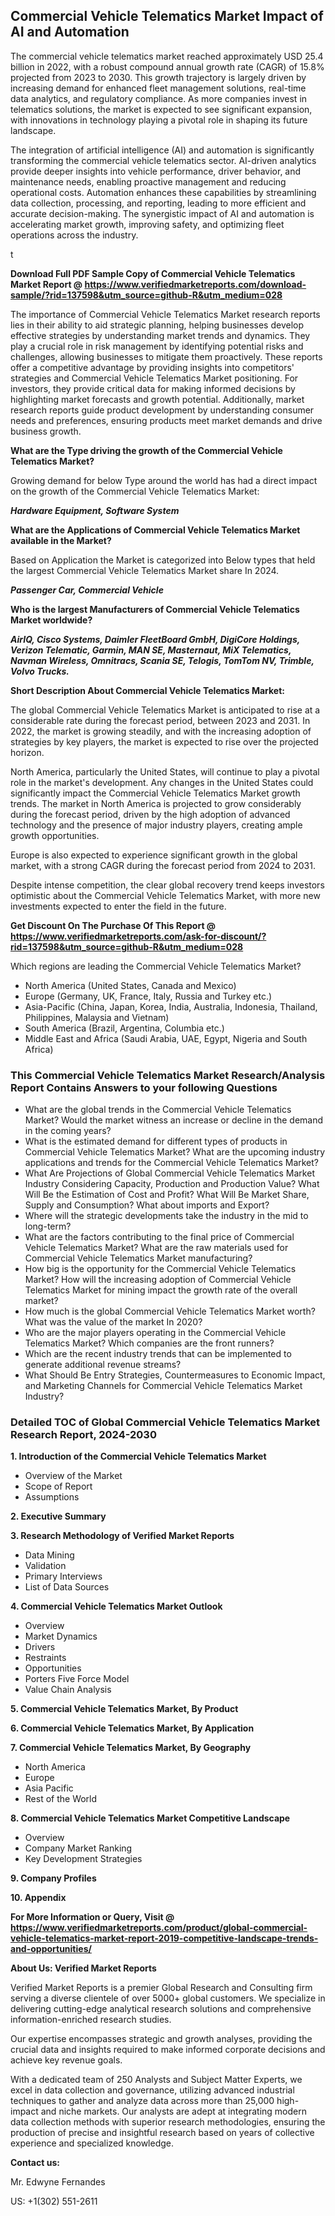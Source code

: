 <h2>Commercial Vehicle Telematics Market Impact of AI and Automation</h2><p>The commercial vehicle telematics market reached approximately USD 25.4 billion in 2022, with a robust compound annual growth rate (CAGR) of 15.8% projected from 2023 to 2030. This growth trajectory is largely driven by increasing demand for enhanced fleet management solutions, real-time data analytics, and regulatory compliance. As more companies invest in telematics solutions, the market is expected to see significant expansion, with innovations in technology playing a pivotal role in shaping its future landscape.</p><p>The integration of artificial intelligence (AI) and automation is significantly transforming the commercial vehicle telematics sector. AI-driven analytics provide deeper insights into vehicle performance, driver behavior, and maintenance needs, enabling proactive management and reducing operational costs. Automation enhances these capabilities by streamlining data collection, processing, and reporting, leading to more efficient and accurate decision-making. The synergistic impact of AI and automation is accelerating market growth, improving safety, and optimizing fleet operations across the industry.</p>t</p><p id="" class=""><strong>Download Full PDF Sample Copy of Commercial Vehicle Telematics Market Report @ <a href="https://www.verifiedmarketreports.com/download-sample/?rid=137598&utm_source=github-R&utm_medium=028" target="_blank">https://www.verifiedmarketreports.com/download-sample/?rid=137598&utm_source=github-R&utm_medium=028</a></strong></p><p>The importance of&nbsp;Commercial Vehicle Telematics Market research reports lies in their ability to aid strategic planning, helping businesses develop effective strategies by understanding market trends and dynamics. They play a crucial role in risk management by identifying potential risks and challenges, allowing businesses to mitigate them proactively. These reports offer a competitive advantage by providing insights into competitors' strategies and Commercial Vehicle Telematics Market positioning. For investors, they provide critical data for making informed decisions by highlighting market forecasts and growth potential. Additionally, market research reports guide product development by understanding consumer needs and preferences, ensuring products meet market demands and drive business growth.</p><p><strong>What are the&nbsp;Type driving the growth of the Commercial Vehicle Telematics Market?</strong></p><p id="" class="">Growing demand for below Type around the world has had a direct impact on the growth of the Commercial Vehicle Telematics Market:</p><em><strong>Hardware Equipment, Software System</strong></em></p><strong>What are the&nbsp;Applications&nbsp;of Commercial Vehicle Telematics Market available in the Market?</strong></p><p id="" class="">Based on Application the Market is categorized into Below types that held the largest Commercial Vehicle Telematics Market share In 2024.</p><em><strong>Passenger Car, Commercial Vehicle</strong></em></p><strong>Who is the largest Manufacturers of Commercial Vehicle Telematics Market worldwide?</strong></p><p><em><strong>AirIQ, Cisco Systems, Daimler FleetBoard GmbH, DigiCore Holdings, Verizon Telematic, Garmin, MAN SE, Masternaut, MiX Telematics, Navman Wireless, Omnitracs, Scania SE, Telogis, TomTom NV, Trimble, Volvo Trucks.</strong></em></p><p id="" class=""><strong>Short Description About Commercial Vehicle Telematics Market:</strong></p><p>The global Commercial Vehicle Telematics Market is anticipated to rise at a considerable rate during the forecast period, between 2023 and 2031. In 2022, the market is growing steadily, and with the increasing adoption of strategies by key players, the market is expected to rise over the projected horizon.</p><p>North America, particularly the United States, will continue to play a pivotal role in the market's development. Any changes in the United States could significantly impact the Commercial Vehicle Telematics Market growth trends. The market in North America is projected to grow considerably during the forecast period, driven by the high adoption of advanced technology and the presence of major industry players, creating ample growth opportunities.</p><p>Europe is also expected to experience significant growth in the global market, with a strong CAGR during the forecast period from 2024 to 2031.</p><p>Despite intense competition, the clear global recovery trend keeps investors optimistic about the Commercial Vehicle Telematics Market, with more new investments expected to enter the field in the future.</p><p id="" class=""><strong>Get Discount On The Purchase Of This Report @ <a href="https://www.verifiedmarketreports.com/ask-for-discount/?rid=137598&utm_source=github-R&utm_medium=028" target="_blank">https://www.verifiedmarketreports.com/ask-for-discount/?rid=137598&utm_source=github-R&utm_medium=028</a></strong></p>Which regions are leading the Commercial Vehicle Telematics Market?</p><ul><li>North America (United States, Canada and Mexico)</li><li>Europe (Germany, UK, France, Italy, Russia and Turkey etc.)</li><li>Asia-Pacific (China, Japan, Korea, India, Australia, Indonesia, Thailand, Philippines, Malaysia and Vietnam)</li><li>South America (Brazil, Argentina, Columbia etc.)</li><li>Middle East and Africa (Saudi Arabia, UAE, Egypt, Nigeria and South Africa)</li></ul><h3 id="" class="">This Commercial Vehicle Telematics Market Research/Analysis Report Contains Answers to your following Questions</h3><ul><li>What are the global trends in the Commercial Vehicle Telematics Market? Would the market witness an increase or decline in the demand in the coming years?</li><li>What is the estimated demand for different types of products in Commercial Vehicle Telematics Market? What are the upcoming industry applications and trends for the Commercial Vehicle Telematics Market?</li><li>What Are Projections of Global Commercial Vehicle Telematics Market Industry Considering Capacity, Production and Production Value? What Will Be the Estimation of Cost and Profit? What Will Be Market Share, Supply and Consumption? What about imports and Export?</li><li>Where will the strategic developments take the industry in the mid to long-term?</li><li>What are the factors contributing to the final price of Commercial Vehicle Telematics Market? What are the raw materials used for Commercial Vehicle Telematics Market manufacturing?</li><li>How big is the opportunity for the Commercial Vehicle Telematics Market? How will the increasing adoption of Commercial Vehicle Telematics Market for mining impact the growth rate of the overall market?</li><li>How much is the global Commercial Vehicle Telematics Market worth? What was the value of the market In 2020?</li><li>Who are the major players operating in the Commercial Vehicle Telematics Market? Which companies are the front runners?</li><li>Which are the recent industry trends that can be implemented to generate additional revenue streams?</li><li>What Should Be Entry Strategies, Countermeasures to Economic Impact, and Marketing Channels for Commercial Vehicle Telematics Market Industry?</li></ul><h3 id="" class="">Detailed TOC of Global Commercial Vehicle Telematics Market Research Report, 2024-2030</h3><p id="" class=""><strong>1. Introduction of the Commercial Vehicle Telematics Market</strong></p><ul><li>Overview of the Market</li><li>Scope of Report</li><li>Assumptions</li></ul><p id="" class=""><strong>2. Executive Summary</strong></p><p id="" class=""><strong>3. Research Methodology of Verified Market Reports</strong></p><ul><li>Data Mining</li><li>Validation</li><li>Primary Interviews</li><li>List of Data Sources</li></ul><p id="" class=""><strong>4. Commercial Vehicle Telematics Market Outlook</strong></p><ul><li>Overview</li><li>Market Dynamics</li><li>Drivers</li><li>Restraints</li><li>Opportunities</li><li>Porters Five Force Model</li><li>Value Chain Analysis</li></ul><p id="" class=""><strong>5. Commercial Vehicle Telematics Market, By Product</strong></p><p id="" class=""><strong>6. Commercial Vehicle Telematics Market, By Application</strong></p><p id="" class=""><strong>7. Commercial Vehicle Telematics Market, By Geography</strong></p><ul><li>North America</li><li>Europe</li><li>Asia Pacific</li><li>Rest of the World</li></ul><p id="" class=""><strong>8. Commercial Vehicle Telematics Market Competitive Landscape</strong></p><ul><li>Overview</li><li>Company Market Ranking</li><li>Key Development Strategies</li></ul><p id="" class=""><strong>9. Company Profiles</strong></p><p id="" class=""><strong>10. Appendix</strong></p><p id="" class=""><strong>For More Information or Query, Visit @ <a href="https://www.verifiedmarketreports.com/product/global-commercial-vehicle-telematics-market-report-2019-competitive-landscape-trends-and-opportunities/" target="_blank">https://www.verifiedmarketreports.com/product/global-commercial-vehicle-telematics-market-report-2019-competitive-landscape-trends-and-opportunities/</a></strong></p><p id="" class=""><strong>About Us: Verified Market Reports</strong></p><p id="" class="">Verified Market Reports is a premier Global Research and Consulting firm serving a diverse clientele of over 5000+ global customers. We specialize in delivering cutting-edge analytical research solutions and comprehensive information-enriched research studies.</p><p id="" class="">Our expertise encompasses strategic and growth analyses, providing the crucial data and insights required to make informed corporate decisions and achieve key revenue goals.</p><p id="" class="">With a dedicated team of 250 Analysts and Subject Matter Experts, we excel in data collection and governance, utilizing advanced industrial techniques to gather and analyze data across more than 25,000 high-impact and niche markets. Our analysts are adept at integrating modern data collection methods with superior research methodologies, ensuring the production of precise and insightful research based on years of collective experience and specialized knowledge.</p><p id="" class=""><strong>Contact us:</strong></p><p id="" class="">Mr. Edwyne Fernandes</p><p id="" class="">US: +1(302) 551-2611</p>